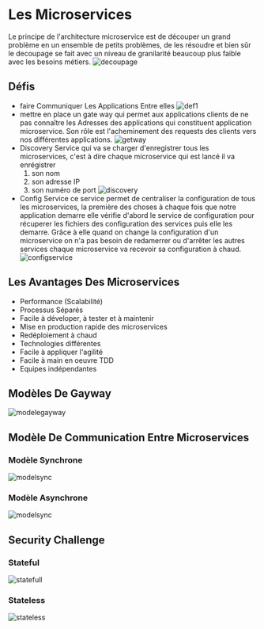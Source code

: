 # Les Microservices
Le principe de l'architecture microservice est de découper un grand problème en un ensemble de petits problèmes, de les résoudre et bien sûr le decoupage se fait avec un niveau de granilarité beaucoup plus faible avec les besoins métiers.
![decoupage](images/decoupage1.png)

## Défis
* faire Communiquer Les Applications Entre elles
  ![def1](images/defi1.png)
* mettre en place un gate way qui permet aux applications clients de ne pas connaître les Adresses des applications qui constituent application microservice. Son rôle est l'acheminement des requests des clients vers nos différentes applications.
![getway](images/getway.png)
* Discovery Service qui va se charger d'enregistrer tous les microservices, c'est à dire chaque microservice qui est lancé il va enrégistrer
   1. son nom
   2. son adresse IP
   3. son numéro de port
   ![discovery](images/discovery.png)
* Config Service ce service permet de centraliser la configuration de tous les microservices, la première des choses à chaque fois que notre application demarre elle vérifie d'abord le service de configuration pour récuperer les fichiers des configuration des services puis elle les demarre. Grâce à elle quand on change la configuration d'un microservice on n'a pas besoin de redamerrer ou d'arrêter les autres services chaque microservice va recevoir sa configuration à chaud. 
  ![configservice](images/configservice.png)

## Les Avantages Des Microservices
* Performance (Scalabilité)
* Processus Séparés
* Facile à déveloper, à tester et à maintenir
* Mise en production rapide des microservices
* Redéploiement à chaud
* Technologies différentes
* Facile à appliquer l'agilité
* Facile à main en oeuvre TDD
* Equipes indépendantes

## Modèles De Gayway
![modelegayway](images/modelegayway.png)

## Modèle De Communication Entre Microservices
### Modèle Synchrone
![modelsync](images/modelsync.png)
### Modèle Asynchrone
![modelsync](images/async.png)
## Security Challenge

### Stateful
![statefull](images/stafull.png)

### Stateless
![stateless](images/stateless.png)